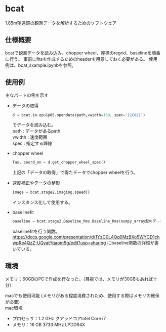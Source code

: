 # bcat
1.85m望遠鏡の観測データを解析するためのソフトウェア

## 仕様概要
bcatで観測データを読み込み、chopper wheel、座標のregrid、baselineを順番に行う。
事前にfitsを作成するためのheaderを用意しておく必要がある。
使用例は、bcat_sxample.ipynbを参照。

## 使用例
主なパートの例を示す

- データの取得
    ```python
    d = bcat.io.opu1p85.opendata(path,vwidth=150, spec='12CO21')
    ```
    でデータを読み込む。  
    path : データがあるpath  
    vwidth : 速度範囲  
    spec : 指定する輝線  


- chopper wheel
    ```python
    Tas, coord_on = d.get_chopper_wheel_spec()
    ```
    上記の「データの取得」で得たデータでchopper wheelを行う。


- 速度補正やデータの整形
    ```python
    image = bcat.stage2.imaging.speed()
    ```
    インスタンス化して使用する。


- baselinefit
    ```python
    baseline = bcat.stage2.Baseline_Rms.Baseline_Rms(numpy_array型のデータ, 速度)
    ```
    baselinefitを行う関数。  
    https://docs.google.com/presentation/d/1YzC0L4Qq0MzBXo5WYCD1chwpRe4QzZ-UQyatYqaom5g/edit?usp=sharing
    にbaseline関数の詳細が書いている。

## 環境
メモリ：60GBのPCで作成を行なった。（目視では、メモリが30GBもあれば十分）

macでも使用可能 (メモリがある程度消費されため、使用する際はメモリの確保が必要)  
mac環境  
   - プロセッサ：1.2 GHz クアッドコアIntel Core i7
   - メモリ：16 GB 3733 MHz LPDDR4X
